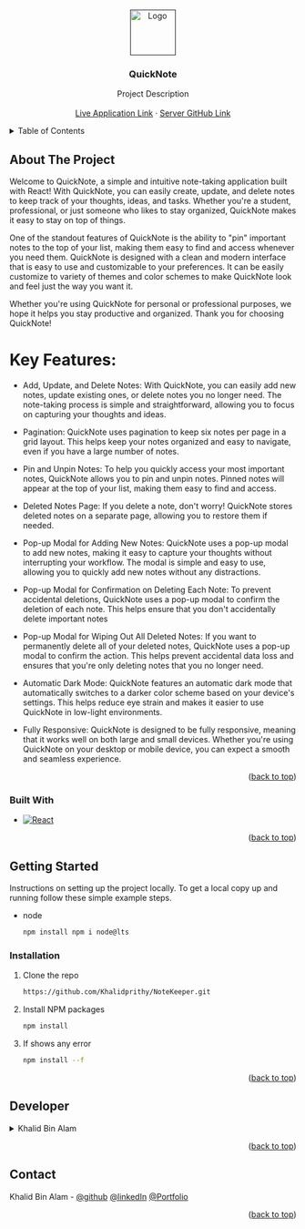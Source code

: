 <a name="readme-top"></a>

<!-- PROJECT LOGO -->
<br />
<div align="center">
  <a href="">
    <img src="https://i.ibb.co/Zhfgqbf/Quick-Note.png" alt="Logo" width="80" height="80">
  </a>

<h3 align="center">QuickNote</h3>

  <p align="center">
    Project Description
    <br />
    <br />
    <a href="https://quickn.netlify.app/">Live Application Link</a>
    ·
    <a href="https://github.com/Khalidprithy/Todo_Curd_Server.git">Server GitHub Link</a>
  </p>
</div>


<!-- TABLE OF CONTENTS -->
<details>
  <summary>Table of Contents</summary>
  <ol>
    <li>
      <a href="#about-the-project">About The Project</a>
      <ul>
        <li><a href="#built-with">Built With</a></li>
      </ul>
    </li>
    <li>
      <a href="#getting-started">Getting Started</a>
      <ul>
        <li><a href="#installation">Installation</a></li>
      </ul>
    </li>
    <li><a href="#developer">Developer</a></li>
    <li><a href="#contact">Contact</a></li>
  </ol>
</details>



<!-- ABOUT THE PROJECT -->
## About The Project

Welcome to QuickNote, a simple and intuitive note-taking application built with React! With QuickNote, you can easily create, update, and delete notes to keep track of your thoughts, ideas, and tasks. Whether you're a student, professional, or just someone who likes to stay organized, QuickNote makes it easy to stay on top of things.

One of the standout features of QuickNote is the ability to "pin" important notes to the top of your list, making them easy to find and access whenever you need them. QuickNote is designed with a clean and modern interface that is easy to use and customizable to your preferences. It can be easily customize to variety of themes and color schemes to make QuickNote look and feel just the way you want it.

Whether you're using QuickNote for personal or professional purposes, we hope it helps you stay productive and organized. Thank you for choosing QuickNote!

# Key Features:

* Add, Update, and Delete Notes: With QuickNote, you can easily add new notes, update existing ones, or delete notes you no longer need. The note-taking process is simple and straightforward, allowing you to focus on capturing your thoughts and ideas.

* Pagination: QuickNote uses pagination to keep six notes per page in a grid layout. This helps keep your notes organized and easy to navigate, even if you have a large number of notes.

* Pin and Unpin Notes: To help you quickly access your most important notes, QuickNote allows you to pin and unpin notes. Pinned notes will appear at the top of your list, making them easy to find and access.

* Deleted Notes Page: If you delete a note, don't worry! QuickNote stores deleted notes on a separate page, allowing you to restore them if needed.

* Pop-up Modal for Adding New Notes: QuickNote uses a pop-up modal to add new notes, making it easy to capture your thoughts without interrupting your workflow. The modal is simple and easy to use, allowing you to quickly add new notes without any distractions.

* Pop-up Modal for Confirmation on Deleting Each Note: To prevent accidental deletions, QuickNote uses a pop-up modal to confirm the deletion of each note. This helps ensure that you don't accidentally delete important notes

* Pop-up Modal for Wiping Out All Deleted Notes: If you want to permanently delete all of your deleted notes, QuickNote uses a pop-up modal to confirm the action. This helps prevent accidental data loss and ensures that you're only deleting notes that you no longer need.

* Automatic Dark Mode: QuickNote features an automatic dark mode that automatically switches to a darker color scheme based on your device's settings. This helps reduce eye strain and makes it easier to use QuickNote in low-light environments.

* Fully Responsive: QuickNote is designed to be fully responsive, meaning that it works well on both large and small devices. Whether you're using QuickNote on your desktop or mobile device, you can expect a smooth and seamless experience.

<p align="right">(<a href="#readme-top">back to top</a>)</p>


### Built With

* [![React][React.js]][React-url]


<p align="right">(<a href="#readme-top">back to top</a>)</p>



<!-- GETTING STARTED -->
## Getting Started

Instructions on setting up the project locally.
To get a local copy up and running follow these simple example steps.

* node
  ```sh
  npm install npm i node@lts
  ```

### Installation

1. Clone the repo
   ```sh
   https://github.com/Khalidprithy/NoteKeeper.git
   ```
2. Install NPM packages
   ```sh
   npm install
   ```
3. If shows any error
   ```sh
   npm install --f
   ```


<p align="right">(<a href="#readme-top">back to top</a>)</p>

<!-- DEVELOPER -->
## Developer


<details>
  <summary>Khalid Bin Alam</summary>
  <ol>
    <li>
      <a href="#">Folder structure</a>
      <ul>
        <li><a >assets</a></li>
        <li><a >components</a></li>
        <li><a >context</a></li>
        <li><a >Pages</a></li>
      </ul>
    </li>
    <li>
      <a href="#">Pages</a>
      <ul>
        <li><a >Notes</a>
        <ul>
        <li><a >NoteCard</a></li>
        <li><a >NoteCards</a></li>
      </ul></li>
    <li><a >Home</a></li>
    <li><a >Completed</a></li>
    <li><a >Deleted</a></li>
    <li><a >Login/Login</a></li>
  </ol>
</details>

<p align="right">(<a href="#readme-top">back to top</a>)</p>

<!-- CONTACT -->
## Contact

Khalid Bin Alam - 
[@github](https://github.com/Khalidprithy)
[@linkedIn](https://www.linkedin.com/in/khalidbinalam/)
[@Portfolio](https://devkbin.netlify.app/)


<p align="right">(<a href="#readme-top">back to top</a>)</p>



<!-- MARKDOWN LINKS & IMAGES -->
<!-- https://www.markdownguide.org/basic-syntax/#reference-style-links -->

[React.js]: https://img.shields.io/badge/React-20232A?style=for-the-badge&logo=react&logoColor=61DAFB
[React-url]: https://reactjs.org/
